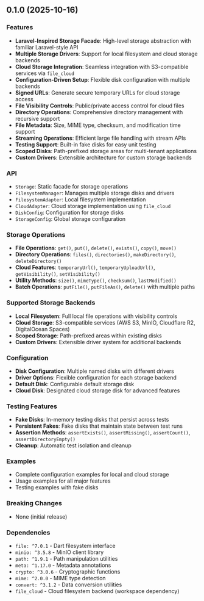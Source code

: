 ## 0.1.0 (2025-10-16)

### Features
- **Laravel-Inspired Storage Facade**: High-level storage abstraction with familiar Laravel-style API
- **Multiple Storage Drivers**: Support for local filesystem and cloud storage backends
- **Cloud Storage Integration**: Seamless integration with S3-compatible services via `file_cloud`
- **Configuration-Driven Setup**: Flexible disk configuration with multiple backends
- **Signed URLs**: Generate secure temporary URLs for cloud storage access
- **File Visibility Controls**: Public/private access control for cloud files
- **Directory Operations**: Comprehensive directory management with recursive support
- **File Metadata**: Size, MIME type, checksum, and modification time support
- **Streaming Operations**: Efficient large file handling with stream APIs
- **Testing Support**: Built-in fake disks for easy unit testing
- **Scoped Disks**: Path-prefixed storage areas for multi-tenant applications
- **Custom Drivers**: Extensible architecture for custom storage backends

### API
- `Storage`: Static facade for storage operations
- `FilesystemManager`: Manages multiple storage disks and drivers
- `FilesystemAdapter`: Local filesystem implementation
- `CloudAdapter`: Cloud storage implementation using `file_cloud`
- `DiskConfig`: Configuration for storage disks
- `StorageConfig`: Global storage configuration

### Storage Operations
- **File Operations**: `get()`, `put()`, `delete()`, `exists()`, `copy()`, `move()`
- **Directory Operations**: `files()`, `directories()`, `makeDirectory()`, `deleteDirectory()`
- **Cloud Features**: `temporaryUrl()`, `temporaryUploadUrl()`, `getVisibility()`, `setVisibility()`
- **Utility Methods**: `size()`, `mimeType()`, `checksum()`, `lastModified()`
- **Batch Operations**: `putFile()`, `putFileAs()`, `delete()` with multiple paths

### Supported Storage Backends
- **Local Filesystem**: Full local file operations with visibility controls
- **Cloud Storage**: S3-compatible services (AWS S3, MinIO, Cloudflare R2, DigitalOcean Spaces)
- **Scoped Storage**: Path-prefixed areas within existing disks
- **Custom Drivers**: Extensible driver system for additional backends

### Configuration
- **Disk Configuration**: Multiple named disks with different drivers
- **Driver Options**: Flexible configuration for each storage backend
- **Default Disk**: Configurable default storage disk
- **Cloud Disk**: Designated cloud storage disk for advanced features

### Testing Features
- **Fake Disks**: In-memory testing disks that persist across tests
- **Persistent Fakes**: Fake disks that maintain state between test runs
- **Assertion Methods**: `assertExists()`, `assertMissing()`, `assertCount()`, `assertDirectoryEmpty()`
- **Cleanup**: Automatic test isolation and cleanup

### Examples
- Complete configuration examples for local and cloud storage
- Usage examples for all major features
- Testing examples with fake disks

### Breaking Changes
- None (initial release)

### Dependencies
- `file: ^7.0.1` - Dart filesystem interface
- `minio: ^3.5.8` - MinIO client library
- `path: ^1.9.1` - Path manipulation utilities
- `meta: ^1.17.0` - Metadata annotations
- `crypto: ^3.0.6` - Cryptographic functions
- `mime: ^2.0.0` - MIME type detection
- `convert: ^3.1.2` - Data conversion utilities
- `file_cloud` - Cloud filesystem backend (workspace dependency)
